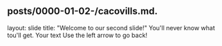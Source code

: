 posts/0000-01-02-/cacovills.md.
---
layout: slide
title: "Welcome to our second slide!"
You'll never know what tou'll get.
Your text
Use the left arrow to go back!
